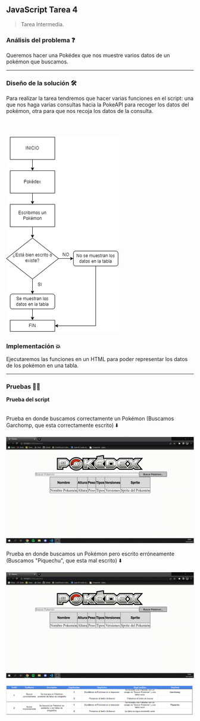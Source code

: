 ## JavaScript Tarea 4

> Tarea Intermedia.

###  Análisis del problema ❓

Queremos hacer una Pokédex que nos muestre varios datos de un pokémon que buscamos.

---

###  Diseño de la solución 🛠️

Para realizar la tarea tendremos que hacer varias funciones en el script: una que nos haga varias consultas hacia la PokeAPI para recoger los datos del pokémon, otra para que nos
recoja los datos de la consulta.

<br/>

![UML](imagenes/Diagrama.png "UML")
---

### Implementación 💥

Ejecutaremos las funciones en un HTML para poder representar los datos de los pokémon en una tabla.

---
###  Pruebas 👨‍💻

**Prueba del script**
<br/>
<br/>
<br/>
Prueba en donde buscamos correctamente un Pokémon (Buscamos Garchomp, que esta correctamente escrito) ⬇️
<br/>
<br/>
![Prueba GIF](imagenes/Prueba1.gif "Prueba OK")
<br/>
<br/>
Prueba en donde buscamos un Pokémon pero escrito erróneamente (Buscamos "Piquechu", que esta mal escrito) ⬇️
<br/>
<br/>
![Prueba GIF](imagenes/Prueba2.gif "Prueba KO")
<br/>
<br/>
![Plan de Pruebas](imagenes/Excel.png "Excel de Pruebas")